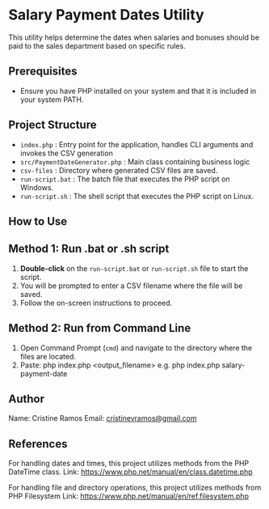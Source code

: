 # Salary Payment Dates Utility
This utility helps determine the dates when salaries and bonuses should be paid to the sales department based on specific rules.

## Prerequisites
- Ensure you have PHP installed on your system and that it is included in your system PATH.

## Project Structure
  - `index.php` : Entry point for the application, handles CLI arguments and invokes the CSV generation
  - `src/PaymentDateGenerator.php` : Main class containing business logic
  - `csv-files` : Directory where generated CSV files are saved.
  - `run-script.bat` : The batch file that executes the PHP script on Windows.
  - `run-script.sh` :  The shell script that executes the PHP script on Linux.

## How to Use

## Method 1: Run .bat or .sh script

1. **Double-click** on the `run-script.bat` or `run-script.sh` file to start the script.
2. You will be prompted to enter a CSV filename where the file will be saved.
3. Follow the on-screen instructions to proceed.

## Method 2: Run from Command Line
1. Open Command Prompt (`cmd`) and navigate to the directory where the files are located.
2. Paste: php index.php <output_filename>
   e.g.  php index.php salary-payment-date


## Author
Name: Cristine Ramos
Email: cristinevramos@gmail.com

## References
For handling dates and times, this project utilizes methods from the PHP DateTime class.
Link: https://www.php.net/manual/en/class.datetime.php

For handling file and directory operations, this project utilizes methods from PHP Filesystem
Link: https://www.php.net/manual/en/ref.filesystem.php
